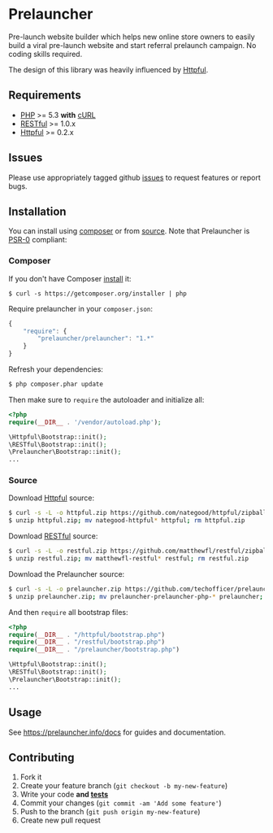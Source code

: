 # Prelauncher

Pre-launch website builder which helps new online store owners to easily build a viral pre-launch website and start referral prelaunch campaign. No coding skills required.


The design of this library was heavily influenced by [Httpful](https://github.com/nategood/httpful).


## Requirements

- [PHP](http://www.php.net) >= 5.3 **with** [cURL](http://www.php.net/manual/en/curl.installation.php)
- [RESTful](https://github.com/matthewfl/restful) >= 1.0.x
- [Httpful](https://github.com/nategood/httpful) >= 0.2.x

## Issues

Please use appropriately tagged github [issues](https://github.com/techofficer/prelauncher-php/issues) to request features or report bugs.

## Installation

You can install using [composer](#composer) or from [source](#source). Note that Prelauncher is [PSR-0](https://github.com/php-fig/fig-standards/blob/master/accepted/PSR-0.md) compliant:

### Composer

If you don't have Composer [install](http://getcomposer.org/doc/00-intro.md#installation) it:

    $ curl -s https://getcomposer.org/installer | php

Require prelauncher in your `composer.json`:

```javascript
{
    "require": {
        "prelauncher/prelauncher": "1.*"
    }
}
```


Refresh your dependencies:

```bash
$ php composer.phar update
```


Then make sure to `require` the autoloader and initialize all:

```php
<?php
require(__DIR__ . '/vendor/autoload.php');

\Httpful\Bootstrap::init();
\RESTful\Bootstrap::init();
\Prelauncher\Bootstrap::init();
...
```

### Source

Download [Httpful](https://github.com/nategood/httpful) source:

```bash
$ curl -s -L -o httpful.zip https://github.com/nategood/httpful/zipball/v0.2.3;
$ unzip httpful.zip; mv nategood-httpful* httpful; rm httpful.zip
```

Download [RESTful](https://github.com/matthewfl/restful) source:

```bash
$ curl -s -L -o restful.zip https://github.com/matthewfl/restful/zipball/master;
$ unzip restful.zip; mv matthewfl-restful* restful; rm restful.zip
```

Download the Prelauncher source:

```bash
$ curl -s -L -o prelauncher.zip https://github.com/techofficer/prelauncher-php/zipball/master
$ unzip prelauncher.zip; mv prelauncher-prelauncher-php-* prelauncher; rm prelauncher.zip
```


And then `require` all bootstrap files:

```php
<?php
require(__DIR__ . "/httpful/bootstrap.php")
require(__DIR__ . "/restful/bootstrap.php")
require(__DIR__ . "/prelauncher/bootstrap.php")

\Httpful\Bootstrap::init();
\RESTful\Bootstrap::init();
\Prelauncher\Bootstrap::init();
...
```


## Usage

See https://prelauncher.info/docs for guides and documentation.


## Contributing

1. Fork it
2. Create your feature branch (`git checkout -b my-new-feature`)
3. Write your code **and [tests](#testing)**
4. Commit your changes (`git commit -am 'Add some feature'`)
5. Push to the branch (`git push origin my-new-feature`)
6. Create new pull request


